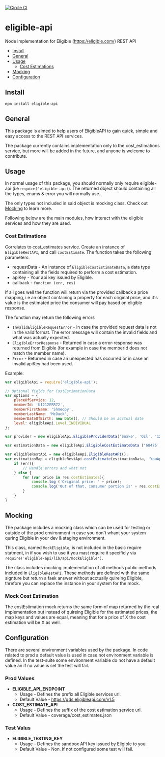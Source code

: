 [![Circle CI](https://circleci.com/gh/bookmd/eligible-api.svg?style=shield)](https://circleci.com/gh/bookmd/eligible-api)

# eligible-api
Node implementation for Eligible (https://eligible.com/) REST API

* [Install](#install)
* [General](#general)
* [Usage](#usage)
    * [Cost Estimations](#cost-estimations)
* [Mocking](#mocking)
* [Configuration](configuration)

## Install
`npm install eligible-api`

## General
This package is aimed to help users of EligibleAPI to gain quick, simple and easy access to the REST API services.

The package currently contains implementation only to the cost_estimations service, but more will be added in the future, and anyone is welcome to contribute.

## Usage
In normal usage of this package, you should normally only require eligible-api (i.e `require('eligible-api)`). The returned object should containing all the types, enums & error you will normally use.

The only types not included in said object is mocking class. Check out [Mocking](#mocking) to learn more.

Following below are the main modules, how interact with the eligible services and how they are used.

### Cost Estimations
Correlates to cost_estimates service.
Create an instance of `EligibleRestAPI`, and call `costEstimate`. The function takes the following parameters:
- requestData - An instance of `EligibleCostEstimateData`, a data type containing all the fields required to perform a cost estimation.
- apiKey - Your api key issued by Eligible.
- callback - `function (err, res)`

If all goes well the function will return via the provided callback a price mapping, i.e an object containing a property for each original price, and it's value is the estimated price the consumer will pay based on eligible response.

The function may return the following errors
- `InvalidEligibleRequestError` - In case the provided request data is not in the valid format. The error message will contain the invalid fields and what was actually expected. 
- `EligibleErrorResponse` - Returned in case a error-response was returned from Eligible (for example in case the memberId does not match the member name).
- `Error` - Returned in case an unexpected has occurred or in case an invalid apiKey had been used.

Example:
```javascript
var eligibleApi = require('eligible-api');

// Optional fields for CostEstimationData
var options = {
    placeOfService: 12,
    memberId: 'U1212ERR72',
    memberFirstName: 'Shmoopy',
    memberLastName: 'McDuck',
    memberDateOfBirth: new Date(), // Should be an acctual date
    level: eligibleApi.Level.INDIVIDUAL
};

var provider = new eligibleApi.EligibleProviderData('Snake', 'Oil', '123456');

var estimationData = new eligibleApi.EligibleCostEstimateData ('68475', 11, provider, 1500, eligibleApi.NetworkContext.IN, options);

var eligibleRestApi = new eligibleApi.EligibleRestAPI();
var estimationMap = eligibleRestApi.costEstimate(estimationData, 'YouApiKeyHere', function(err, res){
    if (err){
        // Handle errors and what not
    } else {
        for (var price in res.costEstimates){
            console.log ('Original price: ' + price);
            console.log('Out of that, consumer portion is' + res.costEstimates[price]);
        }
    }
}
```
## Mocking
The package includes a mocking class which can be used for testing or outside of the prod environment in case you don't whant your system quring Eligible in your dev & staging environment.

This class, named `MockEligible`, is not included in the basic require statment, in if you wish to use it you mast require it specificly via `require('eligible-api/lib/api/mockEligible')`.

The class includes mocking implementation of all methods public methods included in `EligibleRestAPI`. These methods are defined with the same signture but return a faek answer without acctually quireing Eligible, threfore you can replace the instance in your system for the mock.

### Mock Cost Estimation
The costEstimation mock returns the same form of map returned by the real implementation but instead of quireing Eligible for the estimated prices, the map keys and values are equal, meaning that for a price of X the cost estimation will be X as well.

## Configuration
There are several environment variables used by the package. In code related to prod a default value is used in case not environment variable is defined. In the test-suite some environment variable do not have a default value an if no value is set the test will fail.

### Prod Values
* __ELIGIBLE_API_ENDPOINT__
    * Usage - Defines the prefix all Eligible services url.
    * Default Value - https://gds.eligibleapi.com/v1.5
* __COST_ESTIMATE_API__
    * Usage - Defines the suffix of the cost estimation service url.
    * Default Value - coverage/cost_estimates.json

### Test Valus
* __ELIGIBLE_TESTING_KEY__
    * Usage - Defines the sandbox API key issued by Eligible to you.
    * Default Value - Non. If not configured some test will fail.
